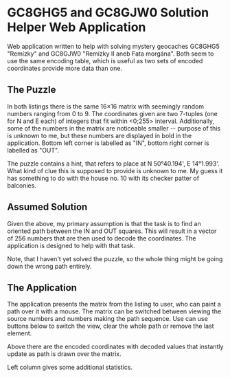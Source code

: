 # GC8GHG5 and GC8GJW0 Solution Helper Web Application

Web application written to help with solving mystery geocaches
GC8GHG5 "Remízky" and GC8GJW0 "Remízky II aneb Fata morgána".
Both seem to use the same encoding table, which is useful as
two sets of encoded coordinates provide more data than one.

## The Puzzle

In both listings there is the same 16×16 matrix with seemingly
random numbers ranging from 0 to 9. The coordinates given are
two 7-tuples (one for N and E each) of integers that fit within
<0;255> interval. Additionally, some of the numbers in the matrix
are noticeable smaller -- purpose of this is unknown to me, but
these numbers are displayed in bold in the application. Bottom
left corner is labelled as "IN", bottom right corner is labelled
as "OUT".

The puzzle contains a hint, that refers to place at N 50°40.194',
E 14°1.993'. What kind of clue this is supposed to provide is unknown
to me. My guess it has something to do with the house no. 10 with
its checker patter of balconies.

## Assumed Solution

Given the above, my primary assumption is that the task is to
find an oriented path between the IN and OUT squares. This will
result in a vector of 256 numbers that are then used to decode
the coordinates. The application is designed to help with that task.

Note, that I haven't yet solved the puzzle, so the whole thing might
be going down the wrong path entirely.

## The Application

The application presents the matrix from the listing to user, who
can paint a path over it with a mouse. The matrix can be switched
between viewing the source numbers and numbers making the path sequence.
Use can use buttons below to switch the view, clear the whole path or
remove the last element.

Above there are the encoded coordinates with decoded values that
instantly update as path is drawn over the matrix.

Left column gives some additional statistics.
